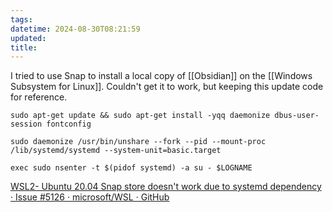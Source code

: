 ```yaml
---
tags: 
datetime: 2024-08-30T08:21:59
updated: 
title: 
---
```

I tried to use Snap to install a local copy of [[Obsidian]] on the [[Windows Subsystem for Linux]]. Couldn't get it to work, but keeping this update code for reference.

```
sudo apt-get update && sudo apt-get install -yqq daemonize dbus-user-session fontconfig  

sudo daemonize /usr/bin/unshare --fork --pid --mount-proc /lib/systemd/systemd --system-unit=basic.target  

exec sudo nsenter -t $(pidof systemd) -a su - $LOGNAME
```

[WSL2- Ubuntu 20.04 Snap store doesn't work due to systemd dependency · Issue #5126 · microsoft/WSL · GitHub](https://github.com/microsoft/WSL/issues/5126#issuecomment-653715201)